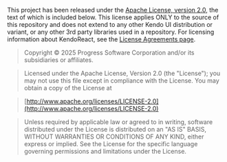 This project has been released under the [Apache License, version 2.0](http://www.apache.org/licenses/LICENSE-2.0.html), the text of which is included below. This license applies ONLY to the source of this repository and does not extend to any other Kendo UI distribution or variant, or any other 3rd party libraries used in a repository. For licensing information about KendoReact, see the [License Agreements page](https://www.telerik.com/purchase/license-agreement/progress-kendoreact).

> Copyright © 2025 Progress Software Corporation and/or its subsidiaries or affiliates.

> Licensed under the Apache License, Version 2.0 (the "License");
> you may not use this file except in compliance with the License.
> You may obtain a copy of the License at

> [http://www.apache.org/licenses/LICENSE-2.0](http://www.apache.org/licenses/LICENSE-2.0)

> Unless required by applicable law or agreed to in writing, software
> distributed under the License is distributed on an "AS IS" BASIS,
> WITHOUT WARRANTIES OR CONDITIONS OF ANY KIND, either express or implied.
> See the License for the specific language governing permissions and
> limitations under the License.
